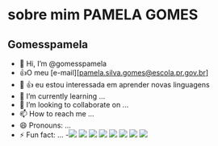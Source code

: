 # sobre mim **PAMELA GOMES**
## Gomesspamela
- 👋 Hi, I’m @gomesspamela
- :+1:O meu [e-mail][pamela.silva.gomes@escola.pr.gov.br]
- 👀 :+1: eu estou interessada em aprender novas linguagens
- 🌱 I’m currently learning ...
- 💞️ I’m looking to collaborate on ...
- 📫 How to reach me ...
- 😄 Pronouns: ...
- ⚡ Fun fact: ...
-![](https://img.shields.io/badge/WhatsApp-25D366?style=for-the-badge&logo=whatsapp&logoColor=white)
![](https://img.shields.io/badge/TikTok-000000?style=for-the-badge&logo=tiktok&logoColor=white)
![](https://img.shields.io/badge/Safari-FF1B2D?style=for-the-badge&logo=Safari&logoColor=white)
![](https://img.shields.io/badge/YouTube-FF0000?style=for-the-badge&logo=youtube&logoColor=white)
![](https://img.shields.io/badge/Netflix-E50914?style=for-the-badge&logo=netflix&logoColor=white)
![](https://img.shields.io/badge/Spotify-1ED760?&style=for-the-badge&logo=spotify&logoColor=white)
![](https://img.shields.io/badge/Snapchat-FFFC00?style=for-the-badge&logo=snapchat&logoColor=white)
![](https://gizmodo.uol.com.br/wp-content/blogs.dir/8/files/2021/02/nyan-cat-1.gif)


  
